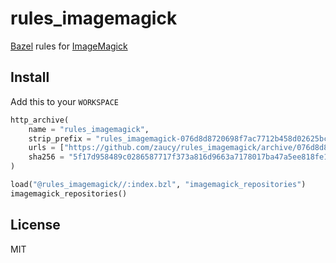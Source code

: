 # rules_imagemagick

[Bazel](https://bazel.build) rules for [ImageMagick](https://imagemagick.org/)

## Install

Add this to your `WORKSPACE`

```python
http_archive(
    name = "rules_imagemagick",
    strip_prefix = "rules_imagemagick-076d8d8720698f7ac7712b458d02625bcfcaece7",
    urls = ["https://github.com/zaucy/rules_imagemagick/archive/076d8d8720698f7ac7712b458d02625bcfcaece7.zip"],
    sha256 = "5f17d958489c0286587717f373a816d9663a7178017ba47a5ee818fe118f8692",
)

load("@rules_imagemagick//:index.bzl", "imagemagick_repositories")
imagemagick_repositories()
```

## License

MIT
